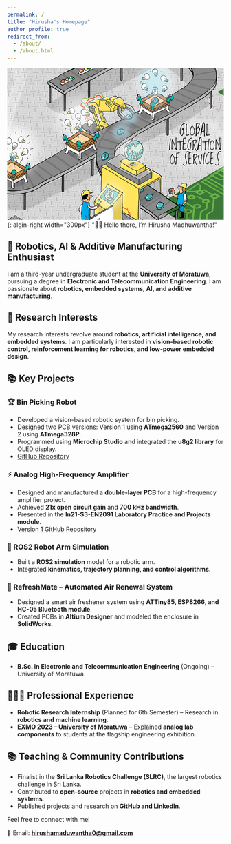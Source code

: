 ```yaml
---
permalink: /
title: "Hirusha's Homepage"
author_profile: true
redirect_from: 
  - /about/
  - /about.html
---
```


![Cartoon Inforgrapics of Combining Additive manufacturing, Robotics and AI](/images/Header_image.jpg){: algin-right width="300px"}
"👋🏼 Hello there, I’m Hirusha Madhuwantha!"

## 🤖 Robotics, AI & Additive Manufacturing Enthusiast

I am a third-year undergraduate student at the **University of Moratuwa**, pursuing a degree in **Electronic and Telecommunication Engineering**. I am passionate about **robotics, embedded systems, AI, and additive manufacturing**.

## 🔬 Research Interests

My research interests revolve around **robotics, artificial intelligence, and embedded systems**. I am particularly interested in **vision-based robotic control, reinforcement learning for robotics, and low-power embedded design**.

## 📚 Key Projects

### 🏆 Bin Picking Robot
- Developed a vision-based robotic system for bin picking.
- Designed two PCB versions: Version 1 using **ATmega2560** and Version 2 using **ATmega328P**.
- Programmed using **Microchip Studio** and integrated the **u8g2 library** for OLED display.
- [GitHub Repository](https://github.com/mora-bprs/Bin-picking-source-code/tree/main)

### ⚡ Analog High-Frequency Amplifier
- Designed and manufactured a **double-layer PCB** for a high-frequency amplifier project.
- Achieved **21x open circuit gain** and **700 kHz bandwidth**.
- Presented in the **In21-S3-EN2091 Laboratory Practice and Projects module**.
- [Version 1 GitHub Repository](https://github.com/maduwanthasl/Analog-High-Frequency-Amplifier-V1)

### 🤖 ROS2 Robot Arm Simulation
- Built a **ROS2 simulation** model for a robotic arm.
- Integrated **kinematics, trajectory planning, and control algorithms**.

### 🚀 RefreshMate – Automated Air Renewal System
- Designed a smart air freshener system using **ATTiny85, ESP8266, and HC-05 Bluetooth module**.
- Created PCBs in **Altium Designer** and modeled the enclosure in **SolidWorks**.

## 🎓 Education
- **B.Sc. in Electronic and Telecommunication Engineering** (Ongoing) – University of Moratuwa

## 👨🏻‍🔬 Professional Experience
- **Robotic Research Internship** (Planned for 6th Semester) – Research in **robotics and machine learning**.
- **EXMO 2023 – University of Moratuwa** – Explained **analog lab components** to students at the flagship engineering exhibition.

## 📚 Teaching & Community Contributions
- Finalist in the **Sri Lanka Robotics Challenge (SLRC)**, the largest robotics challenge in Sri Lanka.
- Contributed to **open-source** projects in **robotics and embedded systems**.
- Published projects and research on **GitHub and LinkedIn**.

Feel free to connect with me!

📧 Email: **hirushamaduwantha0@gmail.com**